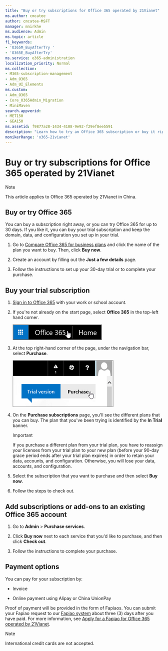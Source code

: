 ```yaml
---
title: "Buy or try subscriptions for Office 365 operated by 21Vianet"
ms.author: cmcatee
author: cmcatee-MSFT
manager: mnirkhe
ms.audience: Admin
ms.topic: article
f1_keywords:
- 'O365M_BuyAfterTry '
- 'O365E_BuyAfterTry'
ms.service: o365-administration
localization_priority: Normal
ms.collection: 
- M365-subscription-management
- Adm_O365
- Adm_UI_Elements
ms.custom:
- Adm_O365
- Core_O365Admin_Migration
- MiniMaven
search.appverid:
- MET150
- GEA150
ms.assetid: f9877a28-1434-4108-9e92-f29ef8ee5591
description: "Learn how to try an Office 365 subscription or buy it right away, add subscriptions, or get add-ons to an existing Office 365 account operated by 21Vianet in China."
monikerRange: 'o365-21vianet'
---
```


# Buy or try subscriptions for Office 365 operated by 21Vianet

> [!NOTE]
>  This article applies to Office 365 operated by 21Vianet in China. 
    
## Buy or try Office 365

You can buy a subscription right away, or you can try Office 365 for up to 30 days. If you like it, you can buy your trial subscription and keep the domain, data, and configuration you set up in your trial.
  
1. Go to [Compare Office 365 for business plans](http://go.microsoft.com/fwlink/p/?linkid=393691&amp;clcid=0x409) and click the name of the plan you want to buy. Then, click **Buy now**. 
    
2. Create an account by filling out the **Just a few details** page. 
    
3. Follow the instructions to set up your 30-day trial or to complete your purchase.
    
## Buy your trial subscription

1. [Sign in to Office 365](https://go.microsoft.com/fwlink/p/?linkid=513813) with your work or school account. 
    
2. If you're not already on the start page, select **Office 365** in the top-left hand corner. 
    
    ![Button to navigate to the Office 365 Start Page](../media/2fc597ab-ae33-4e5a-aec1-e60e48beac62.png)
  
3. At the top right-hand corner of the page, under the navigation bar, select **Purchase**.
    
    ![Button to purchase your Office 365 trial](../media/73fba4ad-6879-460b-8ef1-f2efb2ee4104.png)
  
4. On the **Purchase subscriptions** page, you'll see the different plans that you can buy. The plan that you've been trying is identified by the **In Trial** banner. 
    
    > [!IMPORTANT]
    > If you purchase a different plan from your trial plan, you have to reassign your licenses from your trial plan to your new plan (before your 90-day grace period ends after your trial plan expires) in order to retain your data, accounts, and configuration. Otherwise, you will lose your data, accounts, and configuration. 
  
5. Select the subscription that you want to purchase and then select **Buy now**.
    
6. Follow the steps to check out.
    
## Add subscriptions or add-ons to an existing Office 365 account

1. Go to **Admin** \> **Purchase services**.
    
2. Click **Buy now** next to each service that you'd like to purchase, and then click **Check out**.
    
3. Follow the instructions to complete your purchase.
    
## Payment options

You can pay for your subscription by:
  
- Invoice
    
- Online payment using Alipay or China UnionPay
    
Proof of payment will be provided in the form of Fapiaos. You can submit your Fapiao request to our [Fapiao system](https://go.microsoft.com/fwlink/p/?LinkId=395314) about three (3) days after you have paid. For more information, see [Apply for a Fapiao for Office 365 operated by 21Vianet](apply-for-a-fapiao.md).
  
> [!NOTE]
>  International credit cards are not accepted. 